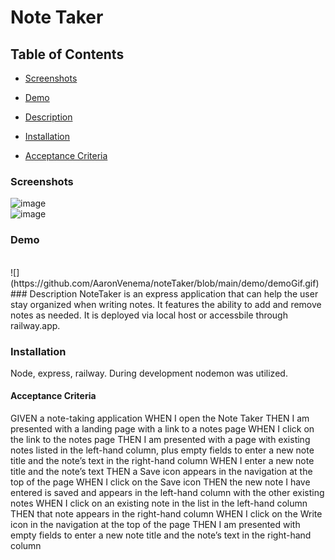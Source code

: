 # Note Taker

## Table of Contents
* [Screenshots](#Screenshots)

* [Demo](#Demo)

* [Description](#Description)

* [Installation](#Installation)

* [Acceptance Criteria](#Acceptance-Criteria)

### Screenshots
![image](https://user-images.githubusercontent.com/34764586/196578232-f47146d2-2b05-4055-902f-d962458120c0.png)
<br />
![image](https://user-images.githubusercontent.com/34764586/196578739-78a6826d-2440-43fe-94ef-dcf30b0e26af.png)
<br />

### Demo
<br />
![](https://github.com/AaronVenema/noteTaker/blob/main/demo/demoGif.gif)
<br />
### Description
NoteTaker is an express application that can help the user stay organized when writing notes. It features the ability to add and remove notes as needed. It is deployed via local host or accessbile through railway.app. 

### Installation
Node, express, railway. During development nodemon was utilized. 


#### Acceptance Criteria
GIVEN a note-taking application
WHEN I open the Note Taker
THEN I am presented with a landing page with a link to a notes page
WHEN I click on the link to the notes page
THEN I am presented with a page with existing notes listed in the left-hand column, plus empty fields to enter a new note title and the note’s text in the right-hand column
WHEN I enter a new note title and the note’s text
THEN a Save icon appears in the navigation at the top of the page
WHEN I click on the Save icon
THEN the new note I have entered is saved and appears in the left-hand column with the other existing notes
WHEN I click on an existing note in the list in the left-hand column
THEN that note appears in the right-hand column
WHEN I click on the Write icon in the navigation at the top of the page
THEN I am presented with empty fields to enter a new note title and the note’s text in the right-hand column

